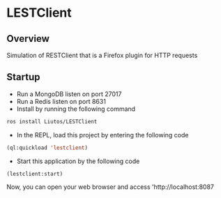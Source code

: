 # LESTClient

## Overview

Simulation of RESTClient that is a Firefox plugin for HTTP requests

## Startup

* Run a MongoDB listen on port 27017
* Run a Redis listen on port 8631
* Install by running the following command

```sh
ros install Liutos/LESTClient
```

* In the REPL, load this project by entering the following code

```lisp
(ql:quickload 'lestclient)
```

* Start this application by the following code

```lisp
(lestclient:start)
```

Now, you can open your web browser and access 'http://localhost:8087
